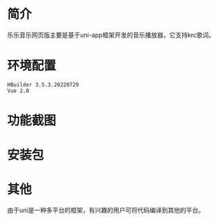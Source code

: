 # 简介 #
乐乐音乐网页版主要是基于uni-app框架开发的音乐播放器，它支持krc歌词。
# 环境配置 #
    HBuilder 3.5.3.20220729
    Vue 2.0
# 功能截图 #
# 安装包 #
# 其他 #
由于uni是一种多平台的框架，有兴趣的用户可将代码编译到其他的平台。